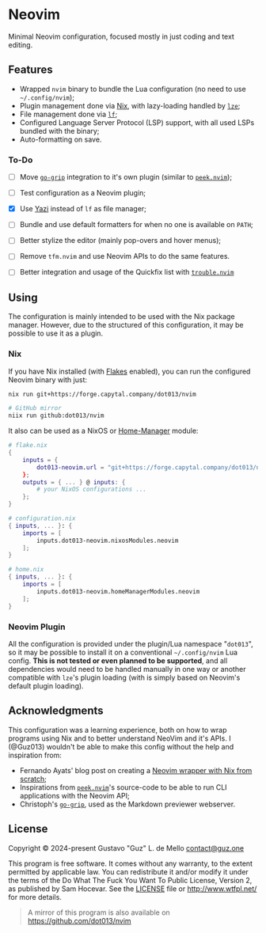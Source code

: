 
# Neovim

Minimal Neovim configuration, focused mostly in just coding and text editing.

## Features

- Wrapped `nvim` binary to bundle the Lua configuration (no need to use `~/.config/nvim`);
- Plugin management done via [Nix](https://nixos.org), with lazy-loading handled by [`lze`](https://github.com/BirdeeHub/lze/);
- File management done via [`lf`](https://github.com/gokcehan/lf);
- Configured Language Server Protocol (LSP) support, with all used LSPs bundled with the binary;
- Auto-formatting on save.

### To-Do

- [ ] Move [`go-grip`](https://github.com/chrishrb/go-grip) integration to it's own plugin
  (similar to [`peek.nvim`](https://github.com/toppair/peek.nvim));
- [ ] Test configuration as a Neovim plugin;
- [x] Use [Yazi](https://github.com/sxyazi/yazi) instead of `lf` as file manager;
- [ ] Bundle and use default formatters for when no one is available on `PATH`;
- [ ] Better stylize the editor (mainly pop-overs and hover menus);
- [ ] Remove `tfm.nvim` and use Neovim APIs to do the same features.
- [ ] Better integration and usage of the Quickfix list with [`trouble.nvim`](https://giitihub.com/folke/trouble.nvim)


## Using

The configuration is mainly intended to be used with the Nix package manager. However,
due to the structured of this configuration, it may be possible to use it as a plugin.

### Nix

If you have Nix installed (with [Flakes](https://wiki.nixos.org/wiki/Flakes) enabled),
you can run the configured Neovim binary with just:

```sh
nix run git+https://forge.capytal.company/dot013/nvim

# GitHub mirror
niix run github:dot013/nvim
```

It also can be used as a NixOS or [Home-Manager](https://github.com/nix-community/home-manager)
module:

```nix
# flake.nix
{
    inputs = {
        dot013-neovim.url = "git+https://forge.capytal.company/dot013/nvim"
    };
    outputs = { ... } @ inputs: {
        # your NixOS configurations ...
    };
}
```
```nix
# configuration.nix
{ inputs, ... }: {
    imports = [
        inputs.dot013-neovim.nixosModules.neovim
    ];
}
```
```nix
# home.nix
{ inputs, ... }: {
    imports = [
        inputs.dot013-neovim.homeManagerModules.neovim
    ];
}
```

### Neovim Plugin

All the configuration is provided under the plugin/Lua namespace "`dot013`", so it may be possible
to install it on a conventional `~/.config/nvim` Lua config. **This is not tested or even
planned to be supported**, and all dependencies would need to be handled manually in one
way or another compatible with `lze`'s plugin loading (with is simply based on Neovim's default
plugin loading).

## Acknowledgments

This configuration was a learning experience, both on how to wrap programs using Nix and
to better understand NeoVim and it's APIs. I (@Guz013) wouldn't be able to make this config
without the help and inspiration from:

- Fernando Ayats' blog post on creating a [Neovim wrapper with Nix from scratch](https://ayats.org/blog/neovim-wrapper);
- Inspirations from [`peek.nvim`](https://github.com/toppair/peek.nvim)'s source-code to be able to
  run CLI applications with the Neovim API;
- Christoph's [`go-grip`](https://github.com/chrishrb/go-grip), used as the
  Markdown previewer webserver.

## License

Copyright &copy; 2024-present Gustavo "Guz" L. de Mello <contact@guz.one>

This program is free software. It comes without any warranty, to
the extent permitted by applicable law. You can redistribute it
and/or modify it under the terms of the Do What The Fuck You Want
To Public License, Version 2, as published by Sam Hocevar. See
the [LICENSE](./LICENSE) file or http://www.wtfpl.net/ for more details.

> A mirror of this program is also available on https://github.com/dot013/nvim


